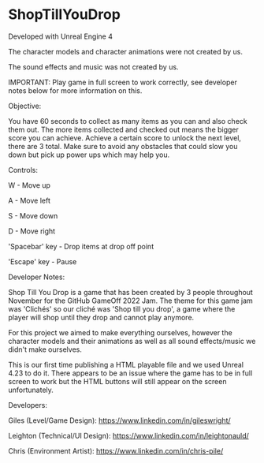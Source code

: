 # ShopTillYouDrop

Developed with Unreal Engine 4

The character models and character animations were not created by us.

The sound effects and music was not created by us.

IMPORTANT: Play game in full screen to work correctly, see developer notes below for more information on this.

Objective:

You have 60 seconds to collect as many items as you can and also check them out. The more items collected and checked out means the bigger score you can achieve. Achieve a certain score to unlock the next level, there are 3 total. Make sure to avoid any obstacles that could slow you down but pick up power ups which may help you.


Controls:

W - Move up

A - Move left

S - Move down

D - Move right

'Spacebar' key - Drop items at drop off point

'Escape' key - Pause


Developer Notes:

Shop Till You Drop is a game that has been created by 3 people throughout November for the GitHub GameOff 2022 Jam. The theme for this game jam was 'Clichés' so our cliché was 'Shop till you drop', a game where the player will shop until they drop and cannot play anymore. 

For this project we aimed to make everything ourselves, however the character models and their animations as well as all sound effects/music we didn't make ourselves. 

This is our first time publishing a HTML playable file and we used Unreal 4.23 to do it. There appears to be an issue where the game has to be in full screen to work but the HTML buttons will still appear on the screen unfortunately. 

Developers:

Giles (Level/Game Design): https://www.linkedin.com/in/gileswright/

Leighton (Technical/UI Design): https://www.linkedin.com/in/leightonauld/

Chris (Environment Artist): https://www.linkedin.com/in/chris-pile/ 
